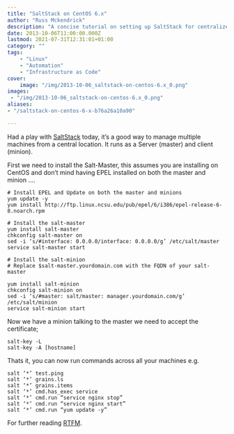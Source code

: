 ```yaml
---
title: "SaltStack on CentOS 6.x"
author: "Russ Mckendrick"
description: "A concise tutorial on setting up SaltStack for centralized server management on CentOS, including master-minion setup and basic commands."
date: 2013-10-06T11:00:00.000Z
lastmod: 2021-07-31T12:31:01+01:00
category: ""
tags:
    - "Linux"
    - "Automation"
    - "Infrastructure as Code"
cover:
    image: "/img/2013-10-06_saltstack-on-centos-6.x_0.png" 
images:
 - "/img/2013-10-06_saltstack-on-centos-6.x_0.png"
aliases:
- "/saltstack-on-centos-6-x-b76a26a10a90"

---
```


Had a play with [SaltStack](http://saltstack.com/) today, it’s a good way to manage multiple machines from a central location. It runs as a Server (master) and client (minion).

First we need to install the Salt-Master, this assumes you are installing on CentOS and don’t mind having EPEL installed on both the master and minion ….

```
# Install EPEL and Update on both the master and minions
yum update -y
yum install http://ftp.linux.ncsu.edu/pub/epel/6/i386/epel-release-6-8.noarch.rpm

# Install the salt-master
yum install salt-master
chkconfig salt-master on
sed -i ‘s/#interface: 0.0.0.0/interface: 0.0.0.0/g’ /etc/salt/master
service salt-master start

# Install the salt-minion
# Replace $salt-master.yourdomain.com with the FQDN of your salt-master

yum install salt-minion
chkconfig salt-minion on
sed -i ‘s/#master: salt/master: manager.yourdomain.com/g’ /etc/salt/minion
service salt-minion start
```

Now we have a minion talking to the master we need to accept the certificate;

```
salt-key -L
salt-key -A [hostname]
```

Thats it, you can now run commands across all your machines e.g.

```
salt ‘*’ test.ping
salt ‘*’ grains.ls
salt ‘*’ grains.items
salt ‘*’ cmd.has_exec service
salt ‘*’ cmd.run “service nginx stop”
salt ‘*’ cmd.run “service nginx start”
salt ‘*’ cmd.run “yum update -y”
```

For further reading [RTFM](https://salt.readthedocs.org/en/latest/).
